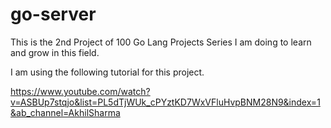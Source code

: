 # go-server
This is the 2nd Project of 100 Go Lang Projects Series I am doing to learn and grow in this field.

I am using the following tutorial for this project.

https://www.youtube.com/watch?v=ASBUp7stqjo&list=PL5dTjWUk_cPYztKD7WxVFluHvpBNM28N9&index=1&ab_channel=AkhilSharma
